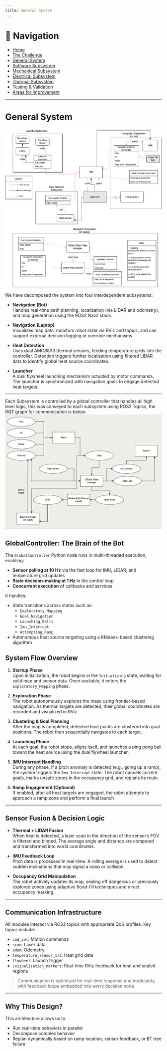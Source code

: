 ```yaml
---
title: General System
---
```


# 🔗 Navigation

- [Home](index.md)
- [The Challenge](challenge.md)
- [General System](general-system.md)
- [Software Subsystem](software.md)
- [Mechanical Subsystem](mechanical.md)
- [Electrical Subsystem](electrical.md)
- [Thermal Subsystem](thermal.md)
- [Testing & Validation](testing.md)
- [Areas for Improvement](improvements.md)

---

# General System

![System breakdown](assets/images/general_system/System_Diagram_2310.drawio.png)

We have decomposed the system into four interdependent subsystems:

- **Navigation (Bot)**  
  Handles real-time path planning, localization (via LIDAR and odometry), and map generation using the ROS2 Nav2 stack.

- **Navigation (Laptop)**  
  Visualizes map data, monitors robot state via RViz and topics, and can support external decision logging or override mechanisms.

- **Heat Detection**  
  Uses dual AMG8833 thermal sensors, feeding temperature grids into the controller. Detection triggers further localization using filtered LIDAR data to identify global heat source coordinates.

- **Launcher**  
  A dual flywheel launching mechanism actuated by motor commands. The launcher is synchronized with navigation goals to engage detected heat targets.

---

Each Subsystem is controlled by a global controller that handles all high level logic, this was conveyed to each subsystem using ROS2 Topics, the RQT graph for communication is below:
![RQT](assets/images/general_system/RQT.png)

## GlobalController: The Brain of the Bot

The `GlobalController` Python node runs in multi-threaded execution, enabling:

- **Sensor polling at 10 Hz** via the fast loop for IMU, LIDAR, and temperature grid updates
- **State decision-making at 1 Hz** in the control loop
- **Concurrent execution** of callbacks and services

It handles:
- State transitions across states such as:
  - `Exploratory_Mapping`
  - `Goal_Navigation`
  - `Launching_Balls`
  - `Imu_Interrupt`
  - `Attempting_Ramp`
- Autonomous heat source targeting using a KMeans-based clustering algorithm

## System Flow Overview

1. **Startup Phase**  
   Upon initialization, the robot begins in the `Initializing` state, waiting for valid map and sensor data. Once available, it enters the `Exploratory_Mapping` phase.

2. **Exploration Phase**  
   The robot autonomously explores the maze using frontier-based navigation. As thermal targets are detected, their global coordinates are recorded and visualized in RViz.

3. **Clustering & Goal Planning**  
   After the map is completed, detected heat points are clustered into goal positions. The robot then sequentially navigates to each target.

4. **Launching Phase**  
   At each goal, the robot stops, aligns itself, and launches a ping pong ball toward the heat source using the dual flywheel launcher.

5. **IMU Interrupt Handling**  
   During any phase, if a pitch anomaly is detected (e.g., going up a ramp), the system triggers the `Imu_Interrupt` state. The robot cancels current goals, marks unsafe zones in the occupancy grid, and replans its route.

6. **Ramp Engagement (Optional)**  
   If enabled, after all heat targets are engaged, the robot attempts to approach a ramp zone and perform a final launch

---

## Sensor Fusion & Decision Logic

- **Thermal + LIDAR Fusion**  
  When heat is detected, a laser scan in the direction of the sensor’s FOV is filtered and binned. The average angle and distance are computed and transformed into world coordinates.

- **IMU Feedback Loop**  
  Pitch data is processed in real-time. A rolling average is used to detect sudden inclinations that may signal a ramp or collision.

- **Occupancy Grid Manipulation**  
  The robot actively updates its map, sealing off dangerous or previously explored zones using adaptive flood-fill techniques and direct occupancy marking.

---

## Communication Infrastructure

All modules interact via ROS2 topics with appropriate QoS profiles. Key topics include:

- `cmd_vel`: Motion commands
- `scan`: Laser data
- `odom`: Odometry
- `temperature_sensor_1/2`: Heat grid data
- `flywheel`: Launch trigger
- `/visualization_markers`: Real-time RViz feedback for heat and sealed regions

> Communication is optimized for real-time response and modularity, with feedback loops embedded into every decision node.

---

## Why This Design?

This architecture allows us to:
- Run real-time behaviors in parallel
- Decompose complex behavior
- Replan dynamically based on ramp location, sensor feedback, or BT tree failure
